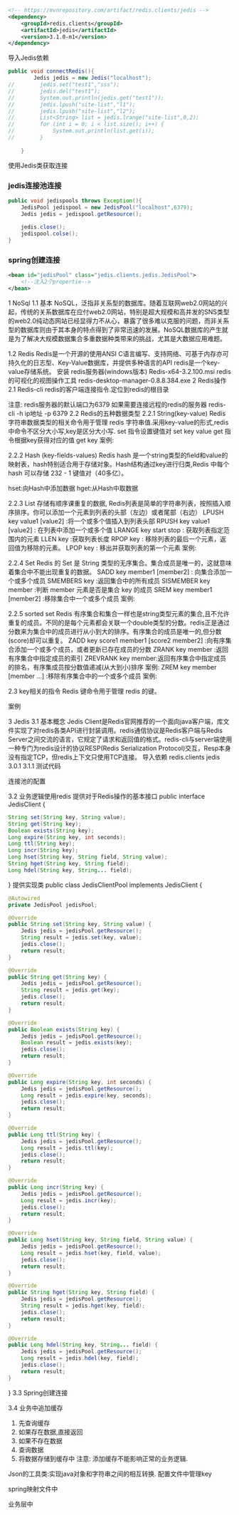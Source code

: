 ```xml
<!-- https://mvnrepository.com/artifact/redis.clients/jedis -->
<dependency>
    <groupId>redis.clients</groupId>
    <artifactId>jedis</artifactId>
    <version>3.1.0-m1</version>
</dependency>

```

导入Jedis依赖

```java
public void connectRedis(){
        Jedis jedis = new Jedis("localhost");
//        jedis.set("test1","sss");
//        jedis.del("test1");
//        System.out.println(jedis.get("test1"));
//        jedis.lpush("site-list","l1");
//        jedis.lpush("site-list","l2");
//        List<String> list = jedis.lrange("site-list",0,2);
//        for (int i = 0; i < list.size(); i++) {
//            System.out.println(list.get(i));
//        }
        
    }
```

使用Jedis类获取连接

### jedis连接池连接 

```java
public void jedispools throws Exception(){
    JedisPool jedispool = new JedisPool("localhost",6379);
    Jedis jedis = jedispool.getResource();
    
    jedis.close();
    jedispool.colse();
}
```



### spring创建连接

```xml
<bean id="jedisPool" class="jedis.clients.jedis.JedisPool">
	<!--注入2个propertie-->
</bean>
```



1	NoSql
1.1	基本
NoSQL，泛指非关系型的数据库。随着互联网web2.0网站的兴起，传统的关系数据库在应付web2.0网站，特别是超大规模和高并发的SNS类型的web2.0纯动态网站已经显得力不从心，暴露了很多难以克服的问题，而非关系型的数据库则由于其本身的特点得到了非常迅速的发展。NoSQL数据库的产生就是为了解决大规模数据集合多重数据种类带来的挑战，尤其是大数据应用难题。

1.2	Redis
Redis是一个开源的使用ANSI C语言编写、支持网络、可基于内存亦可持久化的日志型、Key-Value数据库，并提供多种语言的API
redis是一个key-value存储系统。
安装
redis服务器(windows版本)
Redis-x64-3.2.100.msi
redis的可视化的视图操作工具
redis-desktop-manager-0.8.8.384.exe
2	Redis操作
2.1	Redis-cli
redis的客户端连接指令.定位到redis的根目录

注意:
redis服务器的默认端口为6379
如果需要连接远程的redis的服务器
redis-cli -h ip地址 -p 6379
2.2	Redis的五种数据类型
2.2.1	String(key-value)
Redis 字符串数据类型的相关命令用于管理 redis 字符串值.采用key-value的形式,redis中命令不区分大小写,key是区分大小写.
set 指令设置键值对
set key value
get 指令根据key获得对应的值
get key
案例:

2.2.2	Hash (key-fields-values)
Redis hash 是一个string类型的field和value的映射表，hash特别适合用于存储对象。Hash结构通过key进行归类,Redis 中每个 hash 可以存储 232 - 1 键值对（40多亿）。

hset:向Hash中添加数据
hget:从Hash中取数据

2.2.3	List
存储有顺序课重复的数据, Redis列表是简单的字符串列表，按照插入顺序排序。你可以添加一个元素到列表的头部（左边）或者尾部（右边）
LPUSH key value1 [value2] :将一个或多个值插入到列表头部
RPUSH key value1 [value2] : 在列表中添加一个或多个值
LRANGE key start stop : 获取列表指定范围内的元素
LLEN key :获取列表长度
RPOP key : 移除列表的最后一个元素，返回值为移除的元素。
LPOP key : 移出并获取列表的第一个元素
案例:

2.2.4	Set
Redis 的 Set 是 String 类型的无序集合。集合成员是唯一的，这就意味着集合中不能出现重复的数据。
SADD key member1 [member2] : 向集合添加一个或多个成员
SMEMBERS key :返回集合中的所有成员
SISMEMBER key member :判断 member 元素是否是集合 key 的成员
SREM key member1 [member2] :移除集合中一个或多个成员
案例:

2.2.5	sorted set
Redis 有序集合和集合一样也是string类型元素的集合,且不允许重复的成员。不同的是每个元素都会关联一个double类型的分数。redis正是通过分数来为集合中的成员进行从小到大的排序。有序集合的成员是唯一的,但分数(score)却可以重复。
ZADD key score1 member1 [score2 member2] :向有序集合添加一个或多个成员，或者更新已存在成员的分数
ZRANK key member :返回有序集合中指定成员的索引
ZREVRANK key member:返回有序集合中指定成员的排名，有序集成员按分数值递减(从大到小)排序
案例:
ZREM key member [member ...] :移除有序集合中的一个或多个成员
案例:

2.3	key相关的指令
Redis 键命令用于管理 redis 的键。

 


案例

3	Jedis
3.1	基本概念
Jedis Client是Redis官网推荐的一个面向java客户端，库文件实现了对redis各类API进行封装调用。redis通信协议是Redis客户端与Redis Server之间交流的语言，它规定了请求和返回值的格式。redis-cli与server端使用一种专门为redis设计的协议RESP(Redis Serialization Protocol)交互，Resp本身没有指定TCP，但redis上下文只使用TCP连接。
导入依赖
<dependency>
  <groupId>redis.clients</groupId>
  <artifactId>jedis</artifactId>
  <version>3.0.1</version>
</dependency>
3.1.1	测试代码

连接池的配置

3.2	业务逻辑使用redis
提供对于Redis操作的基本接口
public interface JedisClient {

```java
String set(String key, String value);
String get(String key);
Boolean exists(String key);
Long expire(String key, int seconds);
Long ttl(String key);
Long incr(String key);
Long hset(String key, String field, String value);
String hget(String key, String field);
Long hdel(String key, String... field);
```
}
提供实现类
public class JedisClientPool implements JedisClient {
	
```java
@Autowired
private JedisPool jedisPool;

@Override
public String set(String key, String value) {
	Jedis jedis = jedisPool.getResource();
	String result = jedis.set(key, value);
	jedis.close();
	return result;
}

@Override
public String get(String key) {
	Jedis jedis = jedisPool.getResource();
	String result = jedis.get(key);
	jedis.close();
	return result;
}

@Override
public Boolean exists(String key) {
	Jedis jedis = jedisPool.getResource();
	Boolean result = jedis.exists(key);
	jedis.close();
	return result;
}

@Override
public Long expire(String key, int seconds) {
	Jedis jedis = jedisPool.getResource();
	Long result = jedis.expire(key, seconds);
	jedis.close();
	return result;
}

@Override
public Long ttl(String key) {
	Jedis jedis = jedisPool.getResource();
	Long result = jedis.ttl(key);
	jedis.close();
	return result;
}

@Override
public Long incr(String key) {
	Jedis jedis = jedisPool.getResource();
	Long result = jedis.incr(key);
	jedis.close();
	return result;
}

@Override
public Long hset(String key, String field, String value) {
	Jedis jedis = jedisPool.getResource();
	Long result = jedis.hset(key, field, value);
	jedis.close();
	return result;
}

@Override
public String hget(String key, String field) {
	Jedis jedis = jedisPool.getResource();
	String result = jedis.hget(key, field);
	jedis.close();
	return result;
}

@Override
public Long hdel(String key, String... field) {
	Jedis jedis = jedisPool.getResource();
	Long result = jedis.hdel(key, field);
	jedis.close();
	return result;
}
```

}
3.3	Spring创建连接

3.4	业务中追加缓存
1.	先查询缓存
2.	如果存在数据,直接返回
3.	如果不存在数据
4.	查询数据
5.	将数据存储到缓存中
   注意: 添加缓存不能影响正常的业务逻辑.


Json的工具类:实现java对象和字符串之间的相互转换.
配置文件中管理key

spring映射文件中

业务层中

